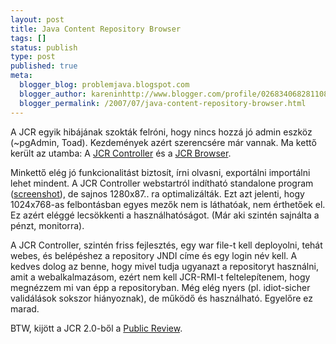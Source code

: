 ```yaml
---
layout: post
title: Java Content Repository Browser
tags: []
status: publish
type: post
published: true
meta:
  blogger_blog: problemjava.blogspot.com
  blogger_author: kareninhttp://www.blogger.com/profile/02683406828110839343noreply@blogger.com
  blogger_permalink: /2007/07/java-content-repository-browser.html
---
```

A JCR egyik hibájának szokták felróni, hogy nincs hozzá jó admin eszköz
(~pgAdmin, Toad). Kezdemények azért szerencsére már vannak. Ma kettő került az
utamba: A [JCR Controller](http://www.xs4all.nl/%7Eweertj/jcr/) és a [JCR
Browser](http://sourceforge.net/projects/jcrbrowser/).

  
Minkettő elég jó funkcionalitást biztosít, írni olvasni, exportálni importálni
lehet mindent. A JCR Controller webstartról indítható standalone program
([screenshot](http://www.xs4all.nl/%7Eweertj/jcr/jcre.png)), de sajnos
1280x87.. ra optimalizálták. Ezt azt jelenti, hogy 1024x768-as felbontásban
egyes mezők nem is láthatóak, nem érthetőek el. Ez azért eléggé lecsökkenti a
használhatóságot. (Már aki szintén sajnálta a pénzt, monitorra).

  
A JCR Controller, szintén friss fejlesztés, egy war file-t kell deployolni,
tehát webes, és belépéshez a repository JNDI címe és egy login név kell. A
kedves dolog az benne, hogy mivel tudja ugyanazt a repositoryt használni, amit
a webalkalmazásom, ezért nem kell JCR-RMI-t feltelepítenem, hogy megnézzem mi
van épp a repositoryban. Még elég nyers (pl. idiot-sicher validálások sokszor
hiányoznak), de működő és használható. Egyelőre ez marad.

  
BTW, kijött a JCR 2.0-ből a [Public
Review](http://jcp.org/en/jsr/detail?id=283).


